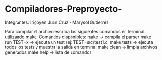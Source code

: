 # Compiladores-Preproyecto-

Integrantes: Irigoyen Juan Cruz - Marysol Gutierrez

Para compilar el archivo escriba los siguientes comandos en terminal utilizando make:
 Comandos disponibles:
 make            -> compila el parser
 make run TEST=x -> ejecuta un test (ej: TEST=src/test1.c)
 make tests      -> ejecuta todos los tests y muestra la salida en terminal
 make clean      -> limpia archivos generados
 make help       -> lista de comandos